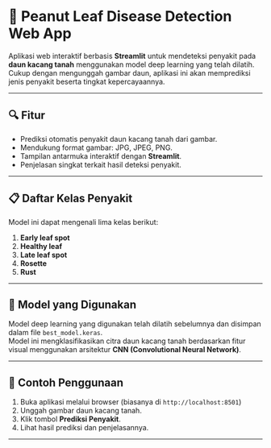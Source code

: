 # 🌿 Peanut Leaf Disease Detection Web App

Aplikasi web interaktif berbasis **Streamlit** untuk mendeteksi penyakit pada **daun kacang tanah** menggunakan model deep learning yang telah dilatih.  
Cukup dengan mengunggah gambar daun, aplikasi ini akan memprediksi jenis penyakit beserta tingkat kepercayaannya.

---

## 🔍 Fitur

- Prediksi otomatis penyakit daun kacang tanah dari gambar.
- Mendukung format gambar: JPG, JPEG, PNG.
- Tampilan antarmuka interaktif dengan **Streamlit**.
- Penjelasan singkat terkait hasil deteksi penyakit.

---

## 📋 Daftar Kelas Penyakit

Model ini dapat mengenali lima kelas berikut:

1. **Early leaf spot**
2. **Healthy leaf**
3. **Late leaf spot**
4. **Rosette**
5. **Rust**

---

## 🧠 Model yang Digunakan

Model deep learning yang digunakan telah dilatih sebelumnya dan disimpan dalam file `best_model.keras`.  
Model ini mengklasifikasikan citra daun kacang tanah berdasarkan fitur visual menggunakan arsitektur **CNN (Convolutional Neural Network)**.

---

## 📸 Contoh Penggunaan

1. Buka aplikasi melalui browser (biasanya di `http://localhost:8501`)
2. Unggah gambar daun kacang tanah.
3. Klik tombol **Prediksi Penyakit**.
4. Lihat hasil prediksi dan penjelasannya.

---

